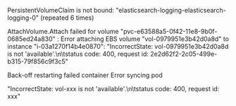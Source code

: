 PersistentVolumeClaim is not bound: "elasticsearch-logging-elasticsearch-logging-0" (repeated 6 times)

AttachVolume.Attach failed for volume "pvc-e63588a5-0f42-11e8-9b0f-0685ed24a830" : Error attaching EBS volume "vol-0979951e3b42d0a8d" to instance "i-03a1270f14b4e0870":
 "IncorrectState: vol-0979951e3b42d0a8d is not 'available'.\n\tstatus code: 400, request id: 2e2d62f2-2c05-499e-b315-79f856c9f3c5"

Back-off restarting failed container
Error syncing pod


 "IncorrectState: vol-xxx is not 'available'.\n\tstatus code: 400, request id: xxx"
